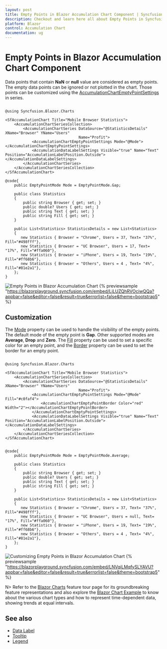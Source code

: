 ```yaml
---
layout: post
title: Empty Points in Blazor Accumulation Chart Component | Syncfusion
description: Checkout and learn here all about Empty Points in Syncfusion Blazor Accumulation Chart component and more.
platform: Blazor
control: Accumulation Chart
documentation: ug
---
```


# Empty Points in Blazor Accumulation Chart Component

Data points that contain **NaN** or **null** value are considered as empty points. The empty data points can be ignored or not plotted in the chart. Those points can be customized using the [AccumulationChartEmptyPointSettings](https://help.syncfusion.com/cr/blazor/Syncfusion.Blazor.Charts.AccumulationChartEmptyPointSettings.html) in series. 

```cshtml 

@using Syncfusion.Blazor.Charts

<SfAccumulationChart Title="Mobile Browser Statistics">
    <AccumulationChartSeriesCollection>
        <AccumulationChartSeries DataSource="@StatisticsDetails" XName="Browser" YName="Users"
                                 Name="Profit">
            <AccumulationChartEmptyPointSettings Mode="@Mode"></AccumulationChartEmptyPointSettings>
            <AccumulationDataLabelSettings Visible="true" Name="Text" Position="AccumulationLabelPosition.Outside"></AccumulationDataLabelSettings>
        </AccumulationChartSeries>
    </AccumulationChartSeriesCollection>
</SfAccumulationChart>

@code{
    public EmptyPointMode Mode = EmptyPointMode.Gap;

    public class Statistics
    {
        public string Browser { get; set; }
        public double? Users { get; set; }
        public string Text { get; set; }
        public string Fill { get; set; }
    }
	
    public List<Statistics> StatisticsDetails = new List<Statistics>
	{
       new Statistics { Browser = "Chrome", Users = 37, Text= "37%", Fill="#498fff"},
       new Statistics { Browser = "UC Browser", Users = 17, Text= "17%", Fill="#ffa060"},
       new Statistics { Browser = "iPhone", Users = 19, Text= "19%", Fill="#ff68b6"},
       new Statistics { Browser = "Others", Users = 4 , Text= "4%", Fill="#81e2a1"},
    };
}

```

![Empty Points in Blazor Accumulation Chart](images/empty/blazor-accumulation-chart-with-empty-point.png)
{% previewsample "https://blazorplayground.syncfusion.com/embed/LjLUZQhRVOciwQQa?appbar=false&editor=false&result=true&errorlist=false&theme=bootstrap5" %}

## Customization

The [Mode](https://help.syncfusion.com/cr/blazor/Syncfusion.Blazor.Charts.AccumulationChartEmptyPointSettings.html#Syncfusion_Blazor_Charts_AccumulationChartEmptyPointSettings_Mode) property can be used to handle the visibility of the empty points. The default mode of the empty point is **Gap**. Other supported modes are **Average**, **Drop** and **Zero**. The [Fill](https://help.syncfusion.com/cr/blazor/Syncfusion.Blazor.Charts.AccumulationChartEmptyPointSettings.html#Syncfusion_Blazor_Charts_AccumulationChartEmptyPointSettings_Fill) property can be used to set a specific color for an empty point, and the [Border](https://help.syncfusion.com/cr/blazor/Syncfusion.Blazor.Charts.AccumulationChartEmptyPointSettings.html#Syncfusion_Blazor_Charts_AccumulationChartEmptyPointSettings_Border) property can be used to set the border for an empty point.

```cshtml 

@using Syncfusion.Blazor.Charts

<SfAccumulationChart Title="Mobile Browser Statistics">
    <AccumulationChartSeriesCollection>
        <AccumulationChartSeries DataSource="@StatisticsDetails" XName="Browser" YName="Users"
                                 Name="Profit">
            <AccumulationChartEmptyPointSettings Mode="@Mode" Fill="#c0faf4">
                <AccumulationChartEmptyPointBorder Color="red" Width="2"></AccumulationChartEmptyPointBorder>
            </AccumulationChartEmptyPointSettings>
            <AccumulationDataLabelSettings Visible="true" Name="Text" Position="AccumulationLabelPosition.Outside"></AccumulationDataLabelSettings>
        </AccumulationChartSeries>
    </AccumulationChartSeriesCollection>
</SfAccumulationChart>


@code{
    public EmptyPointMode Mode = EmptyPointMode.Average;

    public class Statistics
    {
        public string Browser { get; set; }
        public double? Users { get; set; }
        public string Text { get; set; }
        public string Fill { get; set; }
    }
	
    public List<Statistics> StatisticsDetails = new List<Statistics>
	{
       new Statistics { Browser = "Chrome", Users = 37, Text= "37%", Fill="#498fff"},
       new Statistics { Browser = "UC Browser", Users = null, Text= "17%", Fill="#ffa060"},
       new Statistics { Browser = "iPhone", Users = 19, Text= "19%", Fill="#ff68b6"},
       new Statistics { Browser = "Others", Users = 4 , Text= "4%", Fill="#81e2a1"},
    };
}

```

![Customizing Empty Points in Blazor Accumulation Chart](images/empty/blazor-accumulation-chart-empty-point-customization.png)
{% previewsample "https://blazorplayground.syncfusion.com/embed/LNVqiLMqfySLYAVU?appbar=false&editor=false&result=true&errorlist=false&theme=bootstrap5" %}

N> Refer to the [Blazor Charts](https://www.syncfusion.com/blazor-components/blazor-charts) feature tour page for its groundbreaking feature representations and also explore the [Blazor Chart Example](https://blazor.syncfusion.com/demos/chart/pie?theme=bootstrap5) to know about the various chart types and how to represent time-dependent data, showing trends at equal intervals.

## See also

* [Data Label](./data-labels)
* [Tooltip](./tool-tip)
* [Legend](./legend)